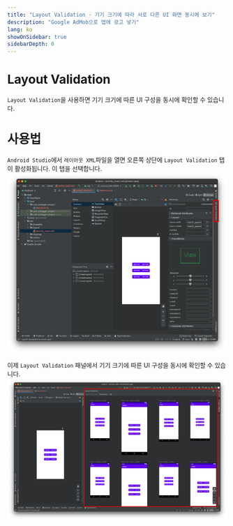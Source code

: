 ```yaml
---
title: "Layout Validation - 기기 크기에 따라 서로 다른 UI 화면 동시에 보기"
description: "Google AdMob으로 앱에 광고 넣기"
lang: ko
showOnSidebar: true
sidebarDepth: 0
---
```


# Layout Validation
`Layout Validation`을 사용하면 기기 크기에 따른 UI 구성을 동시에 확인할 수 있습니다.

# 사용법
`Android Studio`에서 `레이아웃 XML`파일을 열면 오른쪽 상단에 `Layout Validation` 탭이 활성화됩니다. 이 탭을 선택합니다.
![](./20191202_layout_validation/1.png)

이제 `Layout Validation` 패널에서 기기 크기에 따른 UI 구성을 동시에 확인할 수 있습니다.
![](./20191202_layout_validation/2.png)
